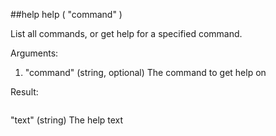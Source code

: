 ##help
help ( "command" )

List all commands, or get help for a specified command.

Arguments:
1. "command"     (string, optional) The command to get help on

Result:
```
```
"text"     (string) The help text

```
